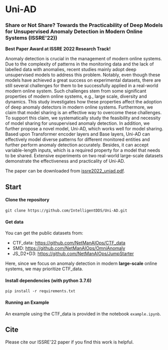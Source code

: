 # Uni-AD

### Share or Not Share? Towards the Practicability of Deep Models for Unsupervised Anomaly Detection in Modern Online Systems (ISSRE'22))

**Best Paper Award at ISSRE 2022 Research Track!**

Anomaly detection is crucial in the management of modern online systems. Due to the complexity of patterns in the monitoring data and the lack of labelled data with anomalies, recent studies mainly adopt deep unsupervised models to address this problem. Notably, even though these models have achieved a great success on experimental datasets, there are still several challenges for them to be successfully applied in a real-world modern online system. Such challenges stem from some significant properties of modern online systems, e.g., large scale, diversity and dynamics. This study investigates how these properties affect the adoption of deep anomaly detectors in modern online systems. Furthermore, we claim that model sharing is an effective way to overcome these challenges. To support this claim, we systematically study the feasibility and necessity of model sharing for unsupervised anomaly detection. In addition, we further propose a novel model, Uni-AD, which works well for model sharing. Based upon Transformer encoder layers and Base layers, Uni-AD can effectively model diverse patterns for different monitored entities and further perform anomaly detection accurately. Besides, it can accept variable-length inputs, which is a required property for a model that needs to be shared. Extensive experiments on two real-world large-scale datasets demonstrate the effectiveness and practicality of Uni-AD. 

The paper can be downloaded from [issre2022_uniad.pdf](./issre2022_uniad.pdf).

## Start

#### Clone the repository

```
git clone https://github.com/IntelligentDDS/Uni-AD.git
```

#### Get data

You can get the public datasets from:

* CTF_data: <https://github.com/NetManAIOps/CTF_data>
* SMD: <https://github.com/NetManAIOps/OmniAnomaly>
* JS_D2+D3: <https://github.com/NetManAIOps/JumpStarter>

Here, since we focus on anomaly detection in modern **large-scale** online systems, we may prioritize CTF_data. 

#### Install dependencies (with python 3.7.6) 

```
pip install -r requirements.txt
```

#### Running an Example

An example using the CTF_data is provided in the notebook `example.ipynb`.

## Cite

Please cite our ISSRE'22 paper if you find this work is helpful.
